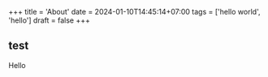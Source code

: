 +++
title = 'About'
date = 2024-01-10T14:45:14+07:00
tags = ['hello world', 'hello']
draft = false
+++

## test

Hello
